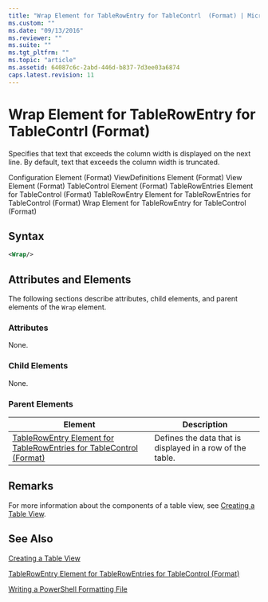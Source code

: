 ```yaml
---
title: "Wrap Element for TableRowEntry for TableContrl  (Format) | Microsoft Docs"
ms.custom: ""
ms.date: "09/13/2016"
ms.reviewer: ""
ms.suite: ""
ms.tgt_pltfrm: ""
ms.topic: "article"
ms.assetid: 64087c6c-2abd-446d-b837-7d3ee03a6874
caps.latest.revision: 11
---
```

# Wrap Element for TableRowEntry for TableContrl  (Format)

Specifies that text that exceeds the column width is displayed on the next line. By default, text that exceeds the column width is truncated.

Configuration Element (Format)
ViewDefinitions Element (Format)
View Element (Format)
TableControl Element (Format)
TableRowEntries Element for TableControl (Format)
TableRowEntry Element for TableRowEntries for TableControl (Format)
Wrap Element for TableRowEntry for TableControl (Format)

## Syntax

```xml
<Wrap/>
```

## Attributes and Elements

The following sections describe attributes, child elements, and parent elements of the `Wrap` element.

### Attributes

None.

### Child Elements

None.

### Parent Elements

|Element|Description|
|-------------|-----------------|
|[TableRowEntry Element for TableRowEntries for TableControl (Format)](./tablerowentry-element-for-tablerowentroes-for-tablecontrol-format.md)|Defines the data that is displayed in a row of the table.|

## Remarks

For more information about the components of a table view, see [Creating a Table View](./creating-a-table-view.md).

## See Also

[Creating a Table View](./creating-a-table-view.md)

[TableRowEntry Element for TableRowEntries for TableControl (Format)](./tablerowentry-element-for-tablerowentroes-for-tablecontrol-format.md)

[Writing a PowerShell Formatting File](./writing-a-powershell-formatting-file.md)
